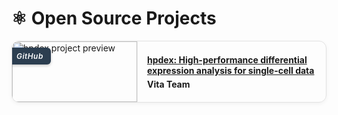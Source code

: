 <h1>⚛️ Open Source Projects</h1>

<style>
  .project-box {
    display: flex;
    flex-direction: row;   /* 横向布局：图片在左，文字在右 */
    margin: 1rem 0;
    border: 1px solid #e2e2e2;
    border-radius: 12px;
    overflow: hidden;
    box-shadow: 0 2px 6px rgba(0,0,0,0.05);
    transition: transform 0.15s ease-in-out;
    max-width: 900px; /* 控制卡片整体宽度 */
  }
  .project-box:hover {
    transform: translateY(-3px);
  }
  .project-box-image {
    position: relative;
    flex: 0 0 200px; /* 图片固定宽度 */
  }
  .project-box-image img {
    width: 100%;
    height: 100%;
    max-height: 200px;     /* 控制图片高度 */
    object-fit: cover;     /* 填满并裁剪 */
    border-right: 1px solid #eee;
  }
  .conference-label {
    position: absolute;
    top: 10px;
    left: -5px;
    background-color: #2c3e50;
    color: white;
    padding: 6px 12px;
    border-radius: 6px;
    font-size: 0.85em;
    font-weight: 600;
    letter-spacing: 0.5px;
    font-style: italic;
    box-shadow: 0 2px 4px rgba(0,0,0,0.2);
  }
  .conference-label:hover {
    background-color: #34495e;
    transition: background-color 0.2s ease;
  }
  .project-box-text {
    flex: 1;              /* 占据剩余空间 */
    padding: 1rem;
  }
  .project-box-text p {
    margin: .3rem 0;
  }
</style>

<!-- 示例项目 -->
<div class="project-box">
  <div class="project-box-image">
    <span class="conference-label">GitHub</span>
    <img src="../images/opensource/hpdex.png" alt="hpdex project preview">
  </div>
  <div class="project-box-text">
    <p>
      <a href="https://github.com/AI4Cell/hpdex" target="_blank" rel="noopener noreferrer">
        <strong>hpdex: High-performance differential expression analysis for single-cell data</strong>
      </a>
    </p>
    <p><strong>Vita Team</strong></p>
  </div>
</div>
